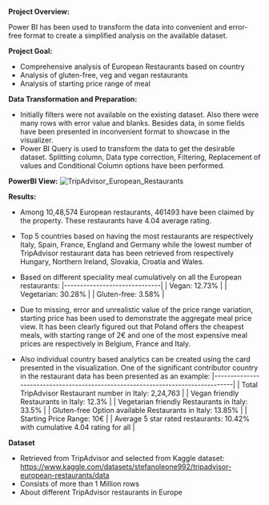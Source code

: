 **Project Overview:**

Power BI has been used to transform the data into convenient and error-free format to create a simplified analysis on the available dataset. 

**Project Goal:**
- Comprehensive analysis of European Restaurants based on country
- Analysis of gluten-free, veg and vegan restaurants 
- Analysis of starting price range of meal   

**Data Transformation and Preparation:**
- Initially filters were not available on the existing dataset. Also there were many rows with error value and blanks. Besides data, in some fields have been presented in inconvenient format to showcase in the visualizer. 
- Power BI Query is used to transform the data to get the desirable dataset. Splitting column, Data type correction, Filtering, Replacement of values and Conditional Column options have been performed. 

**PowerBI View:**
![TripAdvisor_European_Restaurants](https://github.com/taiqbal279/trip_advisory/assets/172115159/abd840ff-373a-4cdb-9045-4eb4563284f9)

**Results:**

- Among 10,48,574 European restaurants, 461493 have been claimed by the property. These restaurants have 4.04 average rating. 
- Top 5 countries based on having the most restaurants are respectively Italy, Spain, France, England and Germany while the lowest number of TripAdvisor restaurant data has been retrieved from respectively Hungary, Northern Ireland, Slovakia, Croatia and Wales.
- Based on different speciality meal cumulatively on all the European restaurants: 
|------------------------------|
| Vegan: 12.73%                |
| Vegetarian: 30.28%           |
| Gluten-free: 3.58%           |

- Due to missing, error and unrealistic value of the price range variation, starting price has been used to demonstrate the aggregate meal price view. It has been clearly figured out that Poland offers the cheapest meals, with starting range of 2€ and one of the most expensive meal prices are respectively in Belgium, France and Italy. 
- Also individual country based analytics can be created using the card presented in the visualization. One of the significant contributor country in the restaurant data has been presented as an example:
|--------------------------------------------------------------------------------|
| Total TripAdvisor Restaurant number in Italy: 2,24,763                         |
| Vegan friendly Restaurants in Italy: 12.3%                                     |
| Vegetarian friendly Restaurants in Italy: 33.5%                                |
| Gluten-free Option available Restaurants in Italy: 13.85%                      |
| Starting Price Range: 10€                                                      |
| Average 5 star rated restaurants: 10.42% with cumulative 4.04 rating for all   |

**Dataset**

- Retrieved from TripAdvisor and selected from Kaggle dataset: https://www.kaggle.com/datasets/stefanoleone992/tripadvisor-european-restaurants/data
- Consists of more than 1 Million rows
- About different TripAdvisor restaurants in Europe
